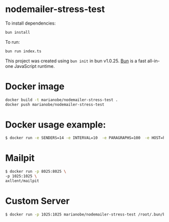 # nodemailer-stress-test

To install dependencies:

```bash
bun install
```

To run:

```bash
bun run index.ts
```

This project was created using `bun init` in bun v1.0.25. [Bun](https://bun.sh) is a fast all-in-one JavaScript runtime.


# Docker image

```bash
docker build -t marianobe/nodemailer-stress-test .
docker push marianobe/nodemailer-stress-test
```

# Docker usage example:

```bash
$ docker run -e SENDERS=14 -e INTERVAL=10  -e PARAGRAPHS=100  -e HOST=host.docker.internal -e PORT=1025 marianobe/nodemailer-stress-test
```

# Mailpit
```bash
$ docker run -p 8025:8025 \
-p 1025:1025 \
axllent/mailpit
```

# Custom Server
```bash
$ docker run -p 1025:1025 marianobe/nodemailer-stress-test /root/.bun/bin/bun run server.ts
```
